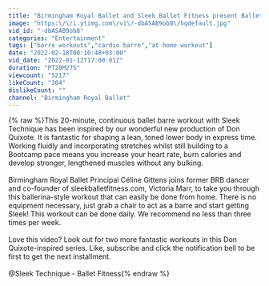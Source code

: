 ```yaml
---
title: "Birmingham Royal Ballet and Sleek Ballet Fitness present Ballet Bootcamp part one: barre"
image: "https:\/\/i.ytimg.com\/vi\/-dbASAB9ob8\/hqdefault.jpg"
vid_id: "-dbASAB9ob8"
categories: "Entertainment"
tags: ["barre workouts","cardio barre","at home workout"]
date: "2022-02-18T00:10:48+03:00"
vid_date: "2022-01-12T17:00:01Z"
duration: "PT20M27S"
viewcount: "5217"
likeCount: "304"
dislikeCount: ""
channel: "Birmingham Royal Ballet"
---
```

{% raw %}This 20-minute, continuous ballet barre workout with Sleek Technique has been inspired by our wonderful new production of Don Quixote. It is fantastic for shaping a lean, toned lower body in express time. Working fluidly and incorporating stretches whilst still building to a Bootcamp pace means you increase your heart rate, burn calories and develop stronger, lengthened muscles without any bulking. <br /><br />Birmingham Royal Ballet Principal Céline Gittens joins former BRB dancer and co-founder of sleekballetfitness.com, Victoria Marr, to take you through this ballerina-style workout that can easily be done from home. There is no equipment necessary, just grab a chair to act as a barre and start getting Sleek! This workout can be done daily. We recommend no less than three times per week.<br /><br />Love this video? Look out for two more fantastic workouts in this Don Quixote-inspired series. Like, subscribe and click the notification bell to be first to get the next installment.<br /><br />@Sleek Technique - Ballet Fitness{% endraw %}
